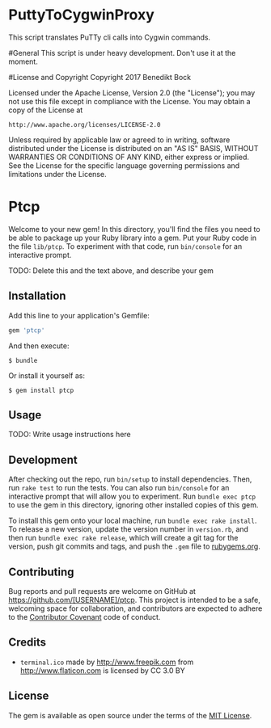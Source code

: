 # PuttyToCygwinProxy
This script translates PuTTy cli calls into Cygwin commands.

#General
This script is under heavy development. Don't use it at the moment.

#License and Copyright
Copyright 2017 Benedikt Bock

Licensed under the Apache License, Version 2.0 (the "License");
you may not use this file except in compliance with the License.
You may obtain a copy of the License at

    http://www.apache.org/licenses/LICENSE-2.0

Unless required by applicable law or agreed to in writing, software
distributed under the License is distributed on an "AS IS" BASIS,
WITHOUT WARRANTIES OR CONDITIONS OF ANY KIND, either express or implied.
See the License for the specific language governing permissions and
limitations under the License.


# Ptcp

Welcome to your new gem! In this directory, you'll find the files you need to be able to package up your Ruby library into a gem. Put your Ruby code in the file `lib/ptcp`. To experiment with that code, run `bin/console` for an interactive prompt.

TODO: Delete this and the text above, and describe your gem

## Installation

Add this line to your application's Gemfile:

```ruby
gem 'ptcp'
```

And then execute:

    $ bundle

Or install it yourself as:

    $ gem install ptcp

## Usage

TODO: Write usage instructions here

## Development

After checking out the repo, run `bin/setup` to install dependencies. Then, run `rake test` to run the tests. You can also run `bin/console` for an interactive prompt that will allow you to experiment. Run `bundle exec ptcp` to use the gem in this directory, ignoring other installed copies of this gem.

To install this gem onto your local machine, run `bundle exec rake install`. To release a new version, update the version number in `version.rb`, and then run `bundle exec rake release`, which will create a git tag for the version, push git commits and tags, and push the `.gem` file to [rubygems.org](https://rubygems.org).

## Contributing

Bug reports and pull requests are welcome on GitHub at https://github.com/[USERNAME]/ptcp. This project is intended to be a safe, welcoming space for collaboration, and contributors are expected to adhere to the [Contributor Covenant](http://contributor-covenant.org) code of conduct.

## Credits

* `terminal.ico` made by http://www.freepik.com from http://www.flaticon.com is licensed by CC 3.0 BY

## License

The gem is available as open source under the terms of the [MIT License](http://opensource.org/licenses/MIT).


